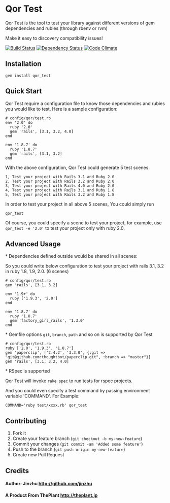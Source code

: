 # Qor Test

  Qor Test is the tool to test your library against different versions of gem dependencies and rubies (through rbenv or rvm)

  Make it easy to discovery compatibility issues!

[![Build Status](https://secure.travis-ci.org/qor/qor_test.png?branch=master)](http://travis-ci.org/qor/qor_test)
[![Dependency Status](https://gemnasium.com/qor/qor_test.png)](https://gemnasium.com/qor/qor_test)
[![Code Climate](https://codeclimate.com/github/qor/qor_test.png)](https://codeclimate.com/github/qor/qor_test)

## Installation

    gem install qor_test

## Quick Start

  Qor Test require a configuration file to know those dependencies and rubies you would like to test, Here is a sample configuration:

    # config/qor/test.rb
    env '2.0' do
      ruby '2.0'
      gem 'rails', [3.1, 3.2, 4.0]
    end

    env '1.8.7' do
      ruby '1.8.7'
      gem 'rails', [3.1, 3.2]
    end

  With the above configuration, Qor Test could generate 5 test scenes.

    1, Test your project with Rails 3.1 and Ruby 2.0
    2, Test your project with Rails 3.2 and Ruby 2.0
    3, Test your project with Rails 4.0 and Ruby 2.0
    4, Test your project with Rails 3.1 and Ruby 1.8
    5, Test your project with Rails 3.2 and Ruby 1.8

  In order to test your project in all above 5 scenes, You could simply run

    qor_test

  Of course, you could specify a scene to test your project, for example, use `qor_test -e '2.0'` to test your project only with ruby 2.0.

## Advanced Usage

  \* Dependencies defined outside would be shared in all scenes:

  So you could write below configuration to test your project with rails 3.1, 3.2 in ruby 1.8, 1.9, 2.0. (6 scenes)

    # config/qor/test.rb
    gem 'rails', [3.1, 3.2]

    env '1.9+' do
      ruby ['1.9.3', '2.0']
    end

    env '1.8.7' do
      ruby '1.8.7'
      gem 'factory_girl_rails', '1.3.0'
    end

 \* Gemfile options `git`, `branch`, `path` and so on is supported by Qor Test

    # config/qor/test.rb
    ruby ['2.0', '1.9.3', '1.8.7']
    gem 'paperclip', ['2.4.2', '3.3.0', {:git => "git@github.com:thoughtbot/paperclip.git", :branch => "master"}]
    gem 'rails', [3.1, 3.2, 4.0]

\* RSpec is supported

  Qor Test will invoke `rake spec` to run tests for rspec projects.

  And you could even specify a test command by passing environment variable 'COMMAND'. For Example:

    COMMAND='ruby test/xxxx.rb' qor_test


## Contributing

1. Fork it
2. Create your feature branch (`git checkout -b my-new-feature`)
3. Commit your changes (`git commit -am 'Added some feature'`)
4. Push to the branch (`git push origin my-new-feature`)
5. Create new Pull Request


## Credits
#### Author: Jinzhu <http://github.com/jinzhu>

#### A Product From ThePlant  <http://theplant.jp>
